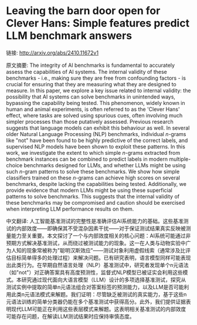 # Leaving the barn door open for Clever Hans: Simple features predict LLM benchmark answers

链接: http://arxiv.org/abs/2410.11672v1

原文摘要:
The integrity of AI benchmarks is fundamental to accurately assess the
capabilities of AI systems. The internal validity of these benchmarks - i.e.,
making sure they are free from confounding factors - is crucial for ensuring
that they are measuring what they are designed to measure. In this paper, we
explore a key issue related to internal validity: the possibility that AI
systems can solve benchmarks in unintended ways, bypassing the capability being
tested. This phenomenon, widely known in human and animal experiments, is often
referred to as the 'Clever Hans' effect, where tasks are solved using spurious
cues, often involving much simpler processes than those putatively assessed.
Previous research suggests that language models can exhibit this behaviour as
well. In several older Natural Language Processing (NLP) benchmarks, individual
$n$-grams like "not" have been found to be highly predictive of the correct
labels, and supervised NLP models have been shown to exploit these patterns. In
this work, we investigate the extent to which simple $n$-grams extracted from
benchmark instances can be combined to predict labels in modern multiple-choice
benchmarks designed for LLMs, and whether LLMs might be using such $n$-gram
patterns to solve these benchmarks. We show how simple classifiers trained on
these $n$-grams can achieve high scores on several benchmarks, despite lacking
the capabilities being tested. Additionally, we provide evidence that modern
LLMs might be using these superficial patterns to solve benchmarks. This
suggests that the internal validity of these benchmarks may be compromised and
caution should be exercised when interpreting LLM performance results on them.

中文翻译:
人工智能基准测试的完整性是准确评估AI系统能力的基础。这些基准测试的内部效度——即确保其不受混杂因素干扰——对于保证测试结果真实反映被测量能力至关重要。本文探讨了一个与内部效度相关的核心问题：AI系统可能通过非预期方式解决基准测试，从而绕过被测试能力的现象。这一在人类与动物实验中广为人知的现象常被称为"聪明汉斯效应"——测试对象利用虚假线索（通常涉及比评估目标简单得多的处理过程）来解决问题。已有研究表明，语言模型同样可能表现出此类行为。在早期自然语言处理（NLP）基准测试中，研究者发现单个n元语法（如"not"）对正确答案具有高度预测性，监督式NLP模型已被证实会利用这些模式。本研究通过现代面向大语言模型（LLM）设计的多项选择基准测试，探究从测试实例中提取的简单n元语法组合对答案标签的预测能力，以及LLM是否可能利用此类n元语法模式来解题。我们证明：尽管缺乏被测试的真实能力，基于这些n元语法训练的简单分类器仍能在多个基准测试中获得高分。此外，我们提供证据表明现代LLM可能正在利用这些表层模式来解题。这表明相关基准测试的内部效度可能存在问题，在解读LLM测试结果时应保持审慎态度。
